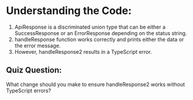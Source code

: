 # Understanding the Code:

1. ApiResponse<T> is a discriminated union type that can be either a SuccessResponse<T> or an ErrorResponse depending on the status string.
2. handleResponse function works correctly and prints either the data or the error message.
3. However, handleResponse2 results in a TypeScript error.

## Quiz Question:
What change should you make to ensure handleResponse2 works without TypeScript errors?
